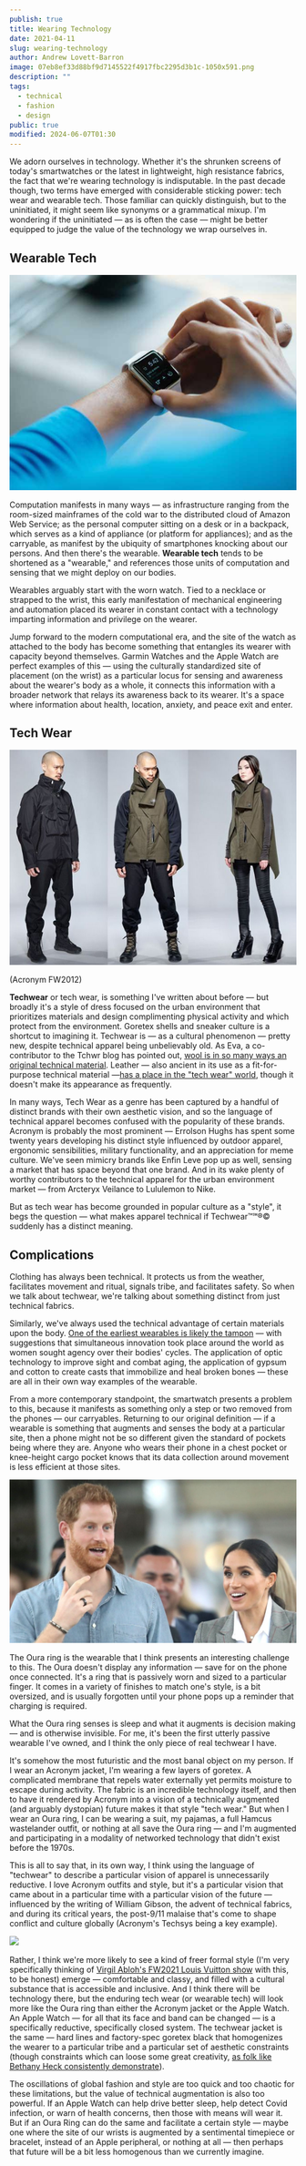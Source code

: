 ```yaml
---
publish: true
title: Wearing Technology
date: 2021-04-11
slug: wearing-technology
author: Andrew Lovett-Barron
image: 07eb8ef33d88bf9d7145522f4917fbc2295d3b1c-1050x591.png
description: ""
tags:
  - technical
  - fashion
  - design
public: true
modified: 2024-06-07T01:30
---
```


We adorn ourselves in technology. Whether it's the shrunken screens of today's smartwatches or the latest in lightweight, high resistance fabrics, the fact that we're wearing technology is indisputable. In the past decade though, two terms have emerged with considerable sticking power: tech wear and wearable tech. Those familiar can quickly distinguish, but to the uninitiated, it might seem like synonyms or a grammatical mixup. I'm wondering if the uninitiated — as is often the case — might be better equipped to judge the value of the technology we wrap ourselves in.

## **Wearable Tech**

![](../_assets/0ad3deeafd52a72710da4b9543f0eed05fcb15a1-610x457.png)

Computation manifests in many ways — as infrastructure ranging from the room-sized mainframes of the cold war to the distributed cloud of Amazon Web Service; as the personal computer sitting on a desk or in a backpack, which serves as a kind of appliance (or platform for appliances); and as the carryable, as manifest by the ubiquity of smartphones knocking about our persons. And then there's the wearable. **Wearable tech** tends to be shortened as a "wearable," and references those units of computation and sensing that we might deploy on our bodies.

Wearables arguably start with the worn watch. Tied to a necklace or strapped to the wrist, this early manifestation of mechanical engineering and automation placed its wearer in constant contact with a technology imparting information and privilege on the wearer.

Jump forward to the modern computational era, and the site of the watch as attached to the body has become something that entangles its wearer with capacity beyond themselves. Garmin Watches and the Apple Watch are perfect examples of this — using the culturally standardized site of placement (on the wrist) as a particular locus for sensing and awareness about the wearer's body as a whole, it connects this information with a broader network that relays its awareness back to its wearer. It's a space where information about health, location, anxiety, and peace exit and enter.

## **Tech Wear**

![](../_assets/f149442cb961114ac67459857e3e6560d4a34a63-640x480.png)

(Acronym FW2012)

**Techwear** or tech wear, is something I've written about before — but broadly it's a style of dress focused on the urban environment that prioritizes materials and design complimenting physical activity and which protect from the environment. Goretex shells and sneaker culture is a shortcut to imagining it. Techwear is — as a cultural phenomenon — pretty new, despite technical apparel being unbelievably old. As Eva, a co-contributor to the Tchwr blog has pointed out, [wool is in so many ways an original technical material](https://www.tchwr.com/2021/02/24/naturally-supermodern-the-powerful-properties-of-wool/). Leather — also ancient in its use as a fit-for-purpose technical material —[has a place in the "tech wear" world](https://shellzine.net/cyberpunk-and-the-leather-jacket/), though it doesn't make its appearance as frequently.

In many ways, Tech Wear as a genre has been captured by a handful of distinct brands with their own aesthetic vision, and so the language of technical apparel becomes confused with the popularity of these brands. Acronym is probably the most prominent — Errolson Hughs has spent some twenty years developing his distinct style influenced by outdoor apparel, ergonomic sensibilities, military functionality, and an appreciation for meme culture. We've seen mimicry brands like Enfin Leve pop up as well, sensing a market that has space beyond that one brand. And in its wake plenty of worthy contributors to the technical apparel for the urban environment market — from Arcteryx Veilance to Lululemon to Nike.

But as tech wear has become grounded in popular culture as a "style", it begs the question — what makes apparel technical if Techwear™℠®© suddenly has a distinct meaning.

## **Complications**

Clothing has always been technical. It protects us from the weather, facilitates movement and ritual, signals tribe, and facilitates safety. So when we talk about techwear, we're talking about something distinct from just technical fabrics.

Similarly, we've always used the technical advantage of certain materials upon the body. [One of the earliest wearables is likely the tampon](https://www.theatlantic.com/health/archive/2015/06/history-of-the-tampon/394334/) — with suggestions that simultaneous innovation took place around the world as women sought agency over their bodies' cycles. The application of optic technology to improve sight and combat aging, the application of gypsum and cotton to create casts that immobilize and heal broken bones — these are all in their own way examples of the wearable.

From a more contemporary standpoint, the smartwatch presents a problem to this, because it manifests as something only a step or two removed from the phones — our carryables. Returning to our original definition — if a wearable is something that augments and senses the body at a particular site, then a phone might not be so different given the standard of pockets being where they are. Anyone who wears their phone in a chest pocket or knee-height cargo pocket knows that its data collection around movement is less efficient at those sites.

![](../_assets/ac517f3b26e1ae5f16c27d7dc4b022b62f17b628-1024x583.png)

The Oura ring is the wearable that I think presents an interesting challenge to this. The Oura doesn't display any information — save for on the phone once connected. It's a ring that is passively worn and sized to a particular finger. It comes in a variety of finishes to match one's style, is a bit oversized, and is usually forgotten until your phone pops up a reminder that charging is required.

What the Oura ring senses is sleep and what it augments is decision making — and is otherwise invisible. For me, it's been the first utterly passive wearable I've owned, and I think the only piece of real techwear I have.

It's somehow the most futuristic and the most banal object on my person. If I wear an Acronym jacket, I'm wearing a few layers of goretex. A complicated membrane that repels water externally yet permits moisture to escape during activity. The fabric is an incredible technology itself, and then to have it rendered by Acronym into a vision of a technically augmented (and arguably dystopian) future makes it that style "tech wear." But when I wear an Oura ring, I can be wearing a suit, my pajamas, a full Hamcus wastelander outfit, or nothing at all save the Oura ring — and I'm augmented and participating in a modality of networked technology that didn't exist before the 1970s.

This is all to say that, in its own way, I think using the language of "techwear" to describe a particular vision of apparel is unnecessarily reductive. I love Acronym outfits and style, but it's a particular vision that came about in a particular time with a particular vision of the future — influenced by the writing of William Gibson, the advent of technical fabrics, and during its critical years, the post-9/11 malaise that's come to shape conflict and culture globally (Acronym's Techsys being a key example).

![](../_assets/9fa3ef93aed404b2582d8ed1bed9adf0a037d573-2870x1292.png)

Rather, I think we're more likely to see a kind of freer formal style (I'm very specifically thinking of [Virgil Abloh's FW2021 Louis Vuitton show](https://www.youtube.com/watch?v=vV_QoQD_nrA) with this, to be honest) emerge — comfortable and classy, and filled with a cultural substance that is accessible and inclusive. And I think there will be technology there, but the enduring tech wear (or wearable tech) will look more like the Oura ring than either the Acronym jacket or the Apple Watch. An Apple Watch — for all that its face and band can be changed — is a specifically reductive, specifically closed system. The techwear jacket is the same — hard lines and factory-spec goretex black that homogenizes the wearer to a particular tribe and a particular set of aesthetic constraints (though constraints which can loose some great creativity, [as folk like Bethany Heck consistently demonstrate](https://www.instagram.com/heckhouse)).

The oscillations of global fashion and style are too quick and too chaotic for these limitations, but the value of technical augmentation is also too powerful. If an Apple Watch can help drive better sleep, help detect Covid infection, or warn of health concerns, then those with means will wear it. But if an Oura Ring can do the same and facilitate a certain style — maybe one where the site of our wrists is augmented by a sentimental timepiece or bracelet, instead of an Apple peripheral, or nothing at all — then perhaps that future will be a bit less homogenous than we currently imagine.
